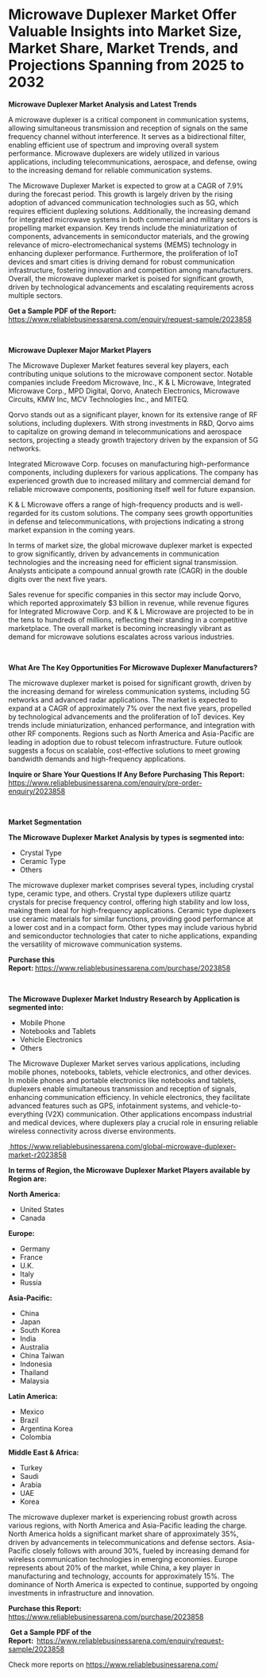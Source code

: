 <p><h1>Microwave Duplexer Market Offer Valuable Insights into Market Size, Market Share, Market Trends, and Projections Spanning from 2025 to 2032</h1></p><p><strong>Microwave Duplexer Market Analysis and Latest Trends</strong></p>
<p><p>A microwave duplexer is a critical component in communication systems, allowing simultaneous transmission and reception of signals on the same frequency channel without interference. It serves as a bidirectional filter, enabling efficient use of spectrum and improving overall system performance. Microwave duplexers are widely utilized in various applications, including telecommunications, aerospace, and defense, owing to the increasing demand for reliable communication systems.</p><p>The Microwave Duplexer Market is expected to grow at a CAGR of 7.9% during the forecast period. This growth is largely driven by the rising adoption of advanced communication technologies such as 5G, which requires efficient duplexing solutions. Additionally, the increasing demand for integrated microwave systems in both commercial and military sectors is propelling market expansion. Key trends include the miniaturization of components, advancements in semiconductor materials, and the growing relevance of micro-electromechanical systems (MEMS) technology in enhancing duplexer performance. Furthermore, the proliferation of IoT devices and smart cities is driving demand for robust communication infrastructure, fostering innovation and competition among manufacturers. Overall, the microwave duplexer market is poised for significant growth, driven by technological advancements and escalating requirements across multiple sectors.</p></p>
<p><strong>Get a Sample PDF of the Report:&nbsp;</strong> <a href="https://www.reliablebusinessarena.com/enquiry/request-sample/2023858?utm_campaign=1891&utm_medium=2&utm_source=Github&utm_content=ia&utm_term=12022025&utm_id=microwave-duplexer">https://www.reliablebusinessarena.com/enquiry/request-sample/2023858</a></p>
<p>&nbsp;</p>
<p><strong>Microwave Duplexer Major Market Players</strong></p>
<p><p>The Microwave Duplexer Market features several key players, each contributing unique solutions to the microwave component sector. Notable companies include Freedom Microwave, Inc., K & L Microwave, Integrated Microwave Corp., MPD Digital, Qorvo, Anatech Electronics, Microwave Circuits, KMW Inc, MCV Technologies Inc., and MITEQ. </p><p>Qorvo stands out as a significant player, known for its extensive range of RF solutions, including duplexers. With strong investments in R&D, Qorvo aims to capitalize on growing demand in telecommunications and aerospace sectors, projecting a steady growth trajectory driven by the expansion of 5G networks.</p><p>Integrated Microwave Corp. focuses on manufacturing high-performance components, including duplexers for various applications. The company has experienced growth due to increased military and commercial demand for reliable microwave components, positioning itself well for future expansion.</p><p>K & L Microwave offers a range of high-frequency products and is well-regarded for its custom solutions. The company sees growth opportunities in defense and telecommunications, with projections indicating a strong market expansion in the coming years.</p><p>In terms of market size, the global microwave duplexer market is expected to grow significantly, driven by advancements in communication technologies and the increasing need for efficient signal transmission. Analysts anticipate a compound annual growth rate (CAGR) in the double digits over the next five years.</p><p>Sales revenue for specific companies in this sector may include Qorvo, which reported approximately $3 billion in revenue, while revenue figures for Integrated Microwave Corp. and K & L Microwave are projected to be in the tens to hundreds of millions, reflecting their standing in a competitive marketplace. The overall market is becoming increasingly vibrant as demand for microwave solutions escalates across various industries.</p></p>
<p>&nbsp;</p>
<p><strong>What Are The Key Opportunities For Microwave Duplexer Manufacturers?</strong></p>
<p><p>The microwave duplexer market is poised for significant growth, driven by the increasing demand for wireless communication systems, including 5G networks and advanced radar applications. The market is expected to expand at a CAGR of approximately 7% over the next five years, propelled by technological advancements and the proliferation of IoT devices. Key trends include miniaturization, enhanced performance, and integration with other RF components. Regions such as North America and Asia-Pacific are leading in adoption due to robust telecom infrastructure. Future outlook suggests a focus on scalable, cost-effective solutions to meet growing bandwidth demands and high-frequency applications.</p></p>
<p><strong>Inquire or Share Your Questions If Any Before Purchasing This Report:</strong> <a href="https://www.reliablebusinessarena.com/enquiry/pre-order-enquiry/2023858?utm_campaign=1891&utm_medium=2&utm_source=Github&utm_content=ia&utm_term=12022025&utm_id=microwave-duplexer">https://www.reliablebusinessarena.com/enquiry/pre-order-enquiry/2023858</a></p>
<p>&nbsp;</p>
<p><strong>Market Segmentation</strong></p>
<p><strong>The Microwave Duplexer Market Analysis by types is segmented into:</strong></p>
<p><ul><li>Crystal Type</li><li>Ceramic Type</li><li>Others</li></ul></p>
<p><p>The microwave duplexer market comprises several types, including crystal type, ceramic type, and others. Crystal type duplexers utilize quartz crystals for precise frequency control, offering high stability and low loss, making them ideal for high-frequency applications. Ceramic type duplexers use ceramic materials for similar functions, providing good performance at a lower cost and in a compact form. Other types may include various hybrid and semiconductor technologies that cater to niche applications, expanding the versatility of microwave communication systems.</p></p>
<p><strong>Purchase this Report:&nbsp;</strong><a href="https://www.reliablebusinessarena.com/purchase/2023858?utm_campaign=1891&utm_medium=2&utm_source=Github&utm_content=ia&utm_term=12022025&utm_id=microwave-duplexer">https://www.reliablebusinessarena.com/purchase/2023858</a></p>
<p>&nbsp;</p>
<p><strong>The Microwave Duplexer Market Industry Research by Application is segmented into:</strong></p>
<p><ul><li>Mobile Phone</li><li>Notebooks and Tablets</li><li>Vehicle Electronics</li><li>Others</li></ul></p>
<p><p>The Microwave Duplexer Market serves various applications, including mobile phones, notebooks, tablets, vehicle electronics, and other devices. In mobile phones and portable electronics like notebooks and tablets, duplexers enable simultaneous transmission and reception of signals, enhancing communication efficiency. In vehicle electronics, they facilitate advanced features such as GPS, infotainment systems, and vehicle-to-everything (V2X) communication. Other applications encompass industrial and medical devices, where duplexers play a crucial role in ensuring reliable wireless connectivity across diverse environments.</p></p>
<p><a href="https://www.reliablebusinessarena.com/global-microwave-duplexer-market-r2023858?utm_campaign=1891&utm_medium=2&utm_source=Github&utm_content=ia&utm_term=12022025&utm_id=microwave-duplexer">&nbsp;https://www.reliablebusinessarena.com/global-microwave-duplexer-market-r2023858</a></p>
<p><strong>In terms of Region, the Microwave Duplexer Market Players available by Region are:</strong></p>
<p>
    <p> <strong> North America: </strong>
        <ul>
            <li>United States</li>
            <li>Canada</li>
        </ul>
        </p> 
    <p> <strong> Europe: </strong>
        <ul>
            <li>Germany</li>
            <li>France</li>
            <li>U.K.</li>
            <li>Italy</li>
            <li>Russia</li>
        </ul>
        </p> 
    <p> <strong> Asia-Pacific: </strong>
        <ul>
            <li>China</li>
            <li>Japan</li>
            <li>South Korea</li>
            <li>India</li>
            <li>Australia</li>
            <li>China Taiwan</li>
            <li>Indonesia</li>
            <li>Thailand</li>
            <li>Malaysia</li>
        </ul>
        </p> 
    <p> <strong> Latin America: </strong>
        <ul>
            <li>Mexico</li>
            <li>Brazil</li>
            <li>Argentina Korea</li>
            <li>Colombia</li>
        </ul>
        </p> 
    <p> <strong> Middle East & Africa: </strong>
        <ul>
            <li>Turkey</li>
            <li>Saudi</li>
            <li>Arabia</li>
            <li>UAE</li>
            <li>Korea</li>
        </ul>
    </p>
    </p>
<p><p>The microwave duplexer market is experiencing robust growth across various regions, with North America and Asia-Pacific leading the charge. North America holds a significant market share of approximately 35%, driven by advancements in telecommunications and defense sectors. Asia-Pacific closely follows with around 30%, fueled by increasing demand for wireless communication technologies in emerging economies. Europe represents about 20% of the market, while China, a key player in manufacturing and technology, accounts for approximately 15%. The dominance of North America is expected to continue, supported by ongoing investments in infrastructure and innovation.</p></p>
<p><strong>Purchase this Report: </strong><a href="https://www.reliablebusinessarena.com/purchase/2023858?utm_campaign=1891&utm_medium=2&utm_source=Github&utm_content=ia&utm_term=12022025&utm_id=microwave-duplexer">https://www.reliablebusinessarena.com/purchase/2023858</a></p>
<p>&nbsp;<strong>Get a Sample PDF of the Report:&nbsp;&nbsp;</strong><a href="https://www.reliablebusinessarena.com/enquiry/request-sample/2023858?utm_campaign=1891&utm_medium=2&utm_source=Github&utm_content=ia&utm_term=12022025&utm_id=microwave-duplexer">https://www.reliablebusinessarena.com/enquiry/request-sample/2023858</a></p>
<p><strong></strong></p>
<p>Check more reports on <a href="https://www.reliablebusinessarena.com/?utm_campaign=1891&utm_medium=2&utm_source=Github&utm_content=ia&utm_term=12022025&utm_id=microwave-duplexer">https://www.reliablebusinessarena.com/</a></p>